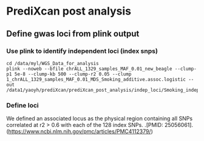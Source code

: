 # PrediXcan post analysis



## Define gwas loci from plink output

### Use plink to identify independent loci (index snps)

```shell
cd /data/myl/WGS_Data_for_analysis
plink --noweb --bfile chrALL_1329_samples_MAF_0.01_new_beagle --clump-p1 5e-8 --clump-kb 500 --clump-r2 0.05 --clump 1_chrALL_1329_samples_MAF_0.01_MDS_Smoking_additive.assoc.logistic --out /data1/yaoyh/prediXcan/prediXcan_post_analysis/indep_loci/Smoking_indep
```



 ### Define loci
We defined an associated locus as the physical region containing all SNPs correlated at r2 > 0.6 with each of the 128 index SNPs. .[PMID: 25056061].(https://www.ncbi.nlm.nih.gov/pmc/articles/PMC4112379/)

